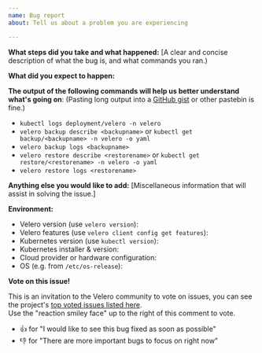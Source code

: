 ```yaml
---
name: Bug report
about: Tell us about a problem you are experiencing

---
```


**What steps did you take and what happened:**
[A clear and concise description of what the bug is, and what commands you ran.)


**What did you expect to happen:**


**The output of the following commands will help us better understand what's going on**:
(Pasting long output into a [GitHub gist](https://gist.github.com) or other pastebin is fine.)

- `kubectl logs deployment/velero -n velero`
- `velero backup describe <backupname>` or `kubectl get backup/<backupname> -n velero -o yaml`
- `velero backup logs <backupname>`
- `velero restore describe <restorename>` or `kubectl get restore/<restorename> -n velero -o yaml`
- `velero restore logs <restorename>`


**Anything else you would like to add:**
[Miscellaneous information that will assist in solving the issue.]


**Environment:**

- Velero version (use `velero version`): 
- Velero features (use `velero client config get features`): 
- Kubernetes version (use `kubectl version`):
- Kubernetes installer & version:
- Cloud provider or hardware configuration:
- OS (e.g. from `/etc/os-release`):


**Vote on this issue!**

This is an invitation to the Velero community to vote on issues, you can see the project's [top voted issues listed here](https://github.com/reynencourt/velero/issues?q=is%3Aissue+is%3Aopen+sort%3Areactions-%2B1-desc).  
Use the "reaction smiley face" up to the right of this comment to vote.

- :+1: for "I would like to see this bug fixed as soon as possible"
- :-1: for "There are more important bugs to focus on right now"
